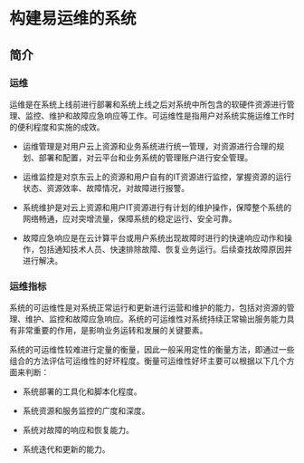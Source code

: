 # 构建易运维的系统

## 简介

### 运维

运维是在系统上线前进行部署和系统上线之后对系统中所包含的软硬件资源进行管理、监控、维护和故障应急响应等工作。可运维性是指用户对系统实施运维工作时的便利程度和实施的成效。

- 运维管理是对用户云上资源和业务系统进行统一管理，对资源进行合理的规划、部署和配置，对云平台和业务系统的管理账户进行安全管理。

- 运维监控是对京东云上的资源和用户自有的IT资源进行监控，掌握资源的运行状态、资源效率、故障情况，对故障进行报警。

- 系统维护是对云上资源和用户IT资源进行有计划的维护操作，保障整个系统的网络畅通，应对突增流量，保障系统的稳定运行、安全可靠。

- 故障应急响应是在云计算平台或用户系统出现故障时进行的快速响应动作和操作，包括通知技术人员、快速排除故障、恢复业务运行。后续查找故障原因并进行解决。

### 运维指标

系统的可运维性是对系统正常运行和更新进行运营和维护的能力，包括对资源的管理、维护、监控和故障应急响应。系统的可运维性对系统持续正常输出服务能力具有非常重要的作用，是影响业务运转和发展的关键要素。

系统的可运维性较难进行定量的衡量，因此一般采用定性的衡量方法，即通过一些组合的方法评估可运维性的好坏程度。衡量可运维性好坏主要可以根据以下几个方面来判断：

- 系统部署的工具化和脚本化程度。

- 系统资源和服务监控的广度和深度。

- 系统对故障的响应和恢复能力。

- 系统迭代和更新的能力。
